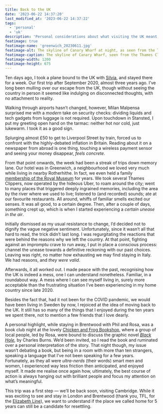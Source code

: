 ```yaml
---
title: Back to the UK
date: '2023-06-22 14:37:20'
last_modified_at: '2023-06-22 14:37:22'
tags:
  - 'personal'
  - 'uk'
description: 'Personal considerations about what visiting the UK meant to me, three years after my wife and I left the country.'
featimage: true
featimage-name: 'greenwich_20230611.jpg'
featimage-alt: The skyline of Canary Wharf at night, as seen from the Thames Clipper pier in Greenwich, landscape photo, June 2023
featimage-caption: The skyline of Canary Wharf, seen from the Thames Clipper pier in Greenwich
featimage-width: 1200
featimage-height: 675
---
```

Ten days ago, I took a plane bound to the UK with [Silvia](https://silviamaggidesign.com), and stayed there for a week. Our first trip after September 2020, almost three years ago. I’ve long been mulling over our escape from the UK, though without seeing the country in person it seemed like indulging on disconnected thoughts, with no attachment to reality.

Walking through airports hasn’t changed, however, Milan Malpensa surprised me with a *modern* take on security checks: dividing liquids and tech gadgets from luggage is not required. Upon touchdown in Stansted, I put my greeting open hand on the tarmac: neither hot nor cold, just lukewarm. I took it as a good sign.

Splurging almost £50 to get to Liverpool Street by train, forced us to confront with the highly-debated inflation in Britain. Reading about it on a newspaper from abroad is one thing, touching a wireless payment sensor and seeing your money disappear, *feels concrete*.

From that point onwards, the week had been a streak of trips down memory lane. Our hotel was in Greenwich, a neighbourhood we loved very much while living in nearby Rotherhithe. In fact, we even held a family [membership of the Royal Museum](https://www.rmg.co.uk/membership) for years. We took several Thames Clippers, now operated by the hideous Uber, to roam around the city; went to many places that triggered deeply ingrained memories, including the area by the river where we used to live; listened to (and recorded) sounds; ate at our favourite restaurants. All around, whiffs of familiar smells excited our senses. It was all good, to a certain degree. Then, after a couple of days, something crept up, which is when I started experiencing a *certain unease in the air*.

Initially dismissed as my usual resistance to change, I’d decided not to dignify the vague negative sentiment. Unfortunately, since it wasn’t all that hard to read, the trick didn’t last long. I was regurgitating the reactions that were behind the reasons why we left the country. At that point, fighting against an impromptu crave to run away, I put in place a conscious process: channel the unease towards a definitive reckoning with our past choices. Leaving was right, no matter how exhausting we may find staying in Italy. We had reasons, and *they were valid*.

Afterwards, it all worked out. I made peace with the past, recognising how the UK is indeed a mess, one I can understand nonetheless. Familiar, in a roundabout way. A mess where I can see myself living in, surely more acceptable than the frustrating situation I’ve been experiencing in my home country since late 2020.

Besides the fact that, had it not been for the COVID pandemic, we would have been living in Sweden by now, I rejoiced at the idea of moving back to the UK. It still has so many of the things that I enjoyed during the ten years we spent there, not to mention a few friends that I love dearly.

A personal highlight, while staying in Brentwood with Phil and Rosa, was a book club night at the lovely [Chicken and Frog Bookshop](https://chickenandfrog.com/), where a group of local people, led by Rosa, were bound to discuss the graphic novel [*Black Hole*](https://uk.bookshop.org/p/books/black-hole-charles-burns/4002933?ean=9780224077781), by Charles Burns. We’d been invited, so I read the book and ruminated over a personal interpretation of the story. That night though, my issue wasn’t debating a book, but being in a room with more than ten strangers, speaking a language that I’ve not been speaking for a few years. Fortunately, as they all were *ultra-nerds* (their words) smart men and women, I experienced way less friction then anticipated, and enjoyed myself. It made me realise once again how, ultimately, the best course of action is always hanging out with brilliant people and focus my attention on what’s meaningful.

This trip was a first step — we’ll be back soon, visiting Cambridge. While it was exciting to see and stay in London and Brentwood (thank you, TFL, for the [Elizabeth Line](https://tfl.gov.uk/modes/elizabeth-line/)), we want to understand if the place we called home for 5 years can still be a candidate for resettling.